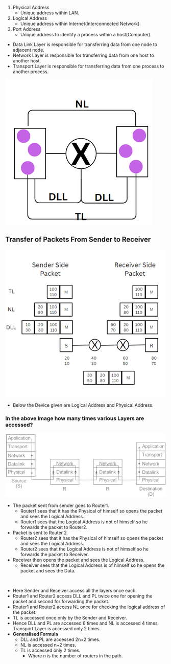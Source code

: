 1. Physical Address
   - Unique address within LAN.
2. Logical Address
    - Unique address within Internet(Interconnected Network).
3. Port Address
    - Unique address to identify a process within a host(Computer).

- Data Link Layer is responsible for transferring data from one node to adjacent node.
- Network Layer is responsible for transferring data from one host to another host.
- Transport Layer is responsible for transferring data from one process to another process.

![Alt](./Assests/image.png)

## Transfer of Packets From Sender to Receiver
![Alt text](./Assests/image1.png)
- Below the Device given are Logical Address and Physical Address.

### In the above Image how many times various Layers are accessed?
![Alt text](./Assests/image2.png)
- The packet sent from sender goes to Router1.
  - Router1 sees that it has the Physical of himself so opens the packet and sees the Logical Address.
  - Router1 sees that the Logical Address is not of himself so he forwards the packet to Router2.
- Packet is sent to Router 2
  - Router2 sees that it has the Physical of himself so opens the packet and sees the Logical Address.
  - Router2 sees that the Logical Address is not of himself so he forwards the packet to Receiver.
- Receiver then opens the packet and sees the Logical Address.
  - Receiver sees that the Logical Address is of himself so he opens the packet and sees the Data.
<br/>

- Here Sender and Receiver access all the layers once each.
- Router1 and Router2 access DLL and PL twice one for opening the packet and second for forwarding the packet.
- Router1 and Router2 access NL once for checking the logical address of the packet.
- TL is accessed once only by the Sender and Receiver.
- Hence DLL and PL are accessed 6 times and NL is accessed 4 times, Transport Layer is accessed only 2 times.
- **Generalised Formula**
  - DLL and PL are accessed 2n+2 times.
  - NL is accessed n+2 times.
  - TL is accessed only 2 times.
    - Where n is the number of routers in the path.
